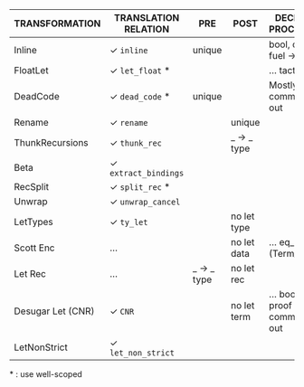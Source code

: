 |    TRANSFORMATION    | TRANSLATION RELATION                     |  PRE          | POST        | DECISION PROCEDURE           |  SEMANTIC PRESERVATION |
|----------------------|------------------------------------------|---------------|-------------|------------------------------|-------------------------
|Inline                | ✓ `inline`                               | unique        |             | bool, option, fuel -> ...    |                        |
|FloatLet              | ✓ `let_float` \*                         |               |             | … tactics                    |                        |
|DeadCode              | ✓ `dead_code` \*                         | unique        |             | Mostly commented out         | … WIP                  |
|Rename                | ✓ `rename`                               |               | unique      |                              |                        |
|ThunkRecursions       | ✓ `thunk_rec`                            |               | _ -> _ type |                              |                        |
|Beta                  | ✓ `extract_bindings`                     |               |             |                              |                        |
|RecSplit              | ✓ `split_rec` \*                         |               |             |                              |                        |
|Unwrap                | ✓ `unwrap_cancel`                        |               |             |                              |                        |
|LetTypes              | ✓ `ty_let`                               |               | no let type |                              |                        |
|Scott Enc             | …                                        |               | no let data | … eq_refl (Term_eqb)         |                        |
|Let Rec               | …                                        | _ -> _ type   | no let rec  |                              |                        |
|Desugar Let  (CNR)    | ✓ `CNR`                                  |               | no let term | … bool, proof commented out  | … Dynamic              |
|LetNonStrict          | ✓ `let_non_strict`                       |               |             |                              |                        |


\* : use well-scoped
